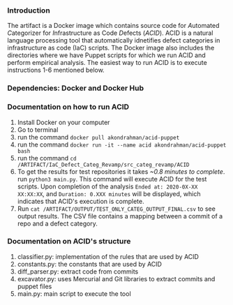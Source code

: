 ### Introduction 

The artifact is a Docker image which contains source code for *A*utomated 
*C*ategorizer for *I*nfrastructure as Code *D*efects (*ACID*). ACID 
is a natural language processing tool that automatically idnetifies defect categories in infrastructure as code (IaC) scripts. The Docker image also includes the directories where we have Puppet scripts for which we run ACID and perform empirical analysis. The easiest way to run ACID is to execute instructions 1-6 mentioned below.  

### Dependencies: Docker and Docker Hub  

### Documentation on how to run ACID
1. Install Docker on your computer 
2. Go to terminal 
3. run the command `docker pull akondrahman/acid-puppet`
4. run the command `docker run -it --name acid akondrahman/acid-puppet bash` 
5. run the command `cd /ARTIFACT/IaC_Defect_Categ_Revamp/src_categ_revamp/ACID`
6. To get the results for test repositories it takes *~0.8 minutes to complete*. run `python3 main.py`. This command will execute ACID for the test scripts. Upon completion of the analysis `Ended at: 2020-0X-XX XX:XX:XX`, and `Duration: 0.XXX minutes` will be displayed, which indicates that ACID's execution is complete. 
7. Run `cat /ARTIFACT/OUTPUT/TEST_ONLY_CATEG_OUTPUT_FINAL.csv` to see output results. The CSV file contains a mapping between a commit of a repo and a defect category.  



### Documentation on ACID's structure
1. classifier.py: implementation of the rules that are used by ACID 	 
2. constants.py: the constants that are used by ACID 	 
3. diff_parser.py: extract code from commits 	 
4. excavator.py: uses Mercurial and Git libraries to extract commits and puppet files 	 
5. main.py: main script to execute the tool 